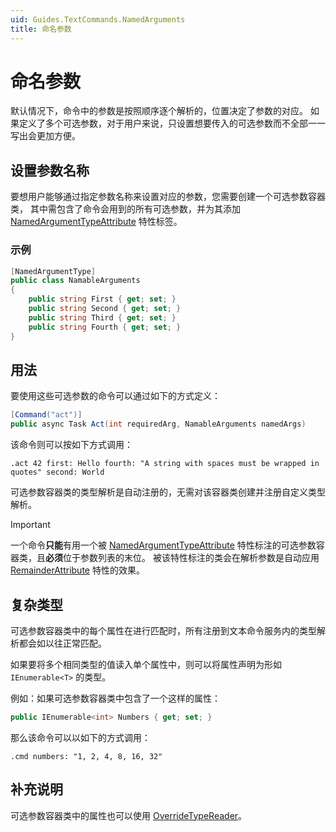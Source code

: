 ```yaml
---
uid: Guides.TextCommands.NamedArguments
title: 命名参数
---
```


# 命名参数

默认情况下，命令中的参数是按照顺序逐个解析的，位置决定了参数的对应。
如果定义了多个可选参数，对于用户来说，只设置想要传入的可选参数而不全部一一写出会更加方便。

## 设置参数名称

要想用户能够通过指定参数名称来设置对应的参数，您需要创建一个可选参数容器类，
其中需包含了命令会用到的所有可选参数，并为其添加 [NamedArgumentTypeAttribute] 特性标签。

### 示例

```csharp
[NamedArgumentType]
public class NamableArguments
{
    public string First { get; set; }
    public string Second { get; set; }
    public string Third { get; set; }
    public string Fourth { get; set; }
}
```

## 用法

要使用这些可选参数的命令可以通过如下的方式定义：

```csharp
[Command("act")]
public async Task Act(int requiredArg, NamableArguments namedArgs)
```

该命令则可以按如下方式调用：

`.act 42 first: Hello fourth: "A string with spaces must be wrapped in quotes" second: World`

可选参数容器类的类型解析是自动注册的，无需对该容器类创建并注册自定义类型解析。

> [!IMPORTANT]
> 一个命令**只能**有用一个被 [NamedArgumentTypeAttribute]
> 特性标注的可选参数容器类，且**必须**位于参数列表的末位。
> 被该特性标注的类会在解析参数是自动应用 [RemainderAttribute] 特性的效果。

[RemainderAttribute]: xref:Kook.Commands.RemainderAttributes

## 复杂类型

可选参数容器类中的每个属性在进行匹配时，所有注册到文本命令服务内的类型解析都会如以往正常匹配。

如果要将多个相同类型的值读入单个属性中，则可以将属性声明为形如 `IEnumerable<T>` 的类型。

例如：如果可选参数容器类中包含了一个这样的属性：

```csharp
public IEnumerable<int> Numbers { get; set; }
```

那么该命令可以以如下的方式调用：

`.cmd numbers: "1, 2, 4, 8, 16, 32"`

## 补充说明

可选参数容器类中的属性也可以使用 [OverrideTypeReader]。

[OverrideTypeReader]: xref:Kook.Commands.OverrideTypeReaderAttribute
[NamedArgumentTypeAttribute]: xref:Kook.Commands.NamedArgumentTypeAttribute